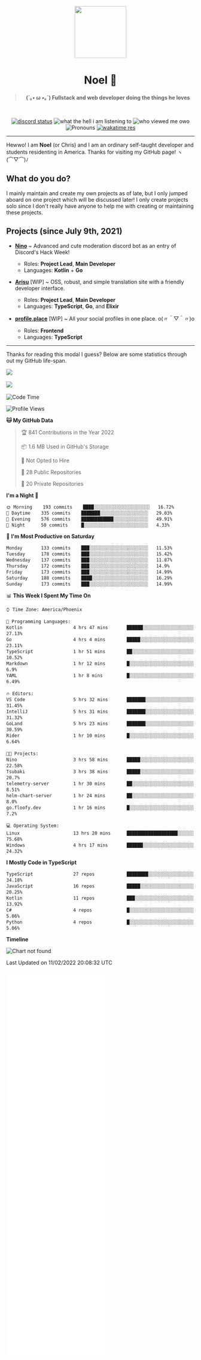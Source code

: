 <div align='center'>
  <div align='center'>
    <img
      src='https://cdn.floofy.dev/art/icons/icon_cinnamonserval.png'
      width='138'
      height='138'
    />
  </div>
  <h1>Noel 🐾</h1>
  <blockquote><strong>(´｡• ω •｡`) Fullstack and web developer doing the things he loves</strong></blockquote>

  <br />

  <a href='https://discord.com/users/280158289667555328' target='_blank'><img alt="discord status" src="https://dev.discordprofiles.me/badge/status/280158289667555328" /></a>
  <img alt="what the hell i am listening to" src="https://dev.discordprofiles.me/badge/spotify/280158289667555328" />
  <img alt="who viewed me owo" src="https://komarev.com/ghpvc/?username=auguwu" />
  <img alt='Pronouns' src='https://img.shields.io/endpoint?url=https://pronoundb.org/shields/6004d014406af11e4593a013' />
  <a href="https://wakatime.com/@auguwu" target='_blank'>
    <img alt='wakatime res' src='https://wakatime.com/badge/user/89736485-42ec-4c0f-a2f3-481db74514dc.svg' />
  </a>
</div>

<hr />

Hewwo! I am **Noel** (or Chris) and I am an ordinary self-taught developer and students residenting in America. Thanks for visiting my GitHub page! ヽ(⌒▽⌒)ﾉ

## What do you do?
I mainly maintain and create my own projects as of late, but I only jumped aboard on one project which will be discussed later! I only create projects
solo since I don't really have anyone to help me with creating or maintaining these projects.

## Projects (since July 9th, 2021)
- [**Nino**](https://nino.sh) ~ Advanced and cute moderation discord bot as an entry of Discord's Hack Week!
  - Roles: **Project Lead**, **Main Developer**
  - Languages: **Kotlin** + **Go**

- [**Arisu**](https://arisu.land) [WIP] ~ OSS, robust, and simple translation site with a friendly developer interface.
  - Roles: **Project Lead**, **Main Developer**
  - Languages: **TypeScript**, **Go**, and **Elixir**

- [**profile.place**](https://profile.place) [WIP] ~ All your social profiles in one place. o(〃＾▽＾〃)o
  - Roles: **Frontend**
  - Languages: **TypeScript**

---

Thanks for reading this modal I guess? Below are some statistics through out my GitHub life-span.

![](https://github-readme-stats.vercel.app/api?username=auguwu&count_private=true&show_icons=true&theme=gruvbox)

![](https://github-readme-stats.vercel.app/api/top-langs/?username=auguwu&layout=compact&theme=gruvbox)

<!--START_SECTION:waka-->
![Code Time](http://img.shields.io/badge/Code%20Time-2%2C717%20hrs%2047%20mins-blue)

![Profile Views](http://img.shields.io/badge/Profile%20Views-93-blue)

**🐱 My GitHub Data** 

> 🏆 841 Contributions in the Year 2022
 > 
> 📦 1.6 MB Used in GitHub's Storage 
 > 
> 🚫 Not Opted to Hire
 > 
> 📜 28 Public Repositories 
 > 
> 🔑 20 Private Repositories  
 > 
**I'm a Night 🦉** 

```text
🌞 Morning    193 commits    ████░░░░░░░░░░░░░░░░░░░░░   16.72% 
🌆 Daytime    335 commits    ███████░░░░░░░░░░░░░░░░░░   29.03% 
🌃 Evening    576 commits    ████████████░░░░░░░░░░░░░   49.91% 
🌙 Night      50 commits     █░░░░░░░░░░░░░░░░░░░░░░░░   4.33%

```
📅 **I'm Most Productive on Saturday** 

```text
Monday       133 commits    ███░░░░░░░░░░░░░░░░░░░░░░   11.53% 
Tuesday      178 commits    ███░░░░░░░░░░░░░░░░░░░░░░   15.42% 
Wednesday    137 commits    ███░░░░░░░░░░░░░░░░░░░░░░   11.87% 
Thursday     172 commits    ███░░░░░░░░░░░░░░░░░░░░░░   14.9% 
Friday       173 commits    ███░░░░░░░░░░░░░░░░░░░░░░   14.99% 
Saturday     188 commits    ████░░░░░░░░░░░░░░░░░░░░░   16.29% 
Sunday       173 commits    ███░░░░░░░░░░░░░░░░░░░░░░   14.99%

```


📊 **This Week I Spent My Time On** 

```text
⌚︎ Time Zone: America/Phoenix

💬 Programming Languages: 
Kotlin                   4 hrs 47 mins       ██████░░░░░░░░░░░░░░░░░░░   27.13% 
Go                       4 hrs 4 mins        █████░░░░░░░░░░░░░░░░░░░░   23.11% 
TypeScript               1 hr 51 mins        ██░░░░░░░░░░░░░░░░░░░░░░░   10.52% 
Markdown                 1 hr 12 mins        █░░░░░░░░░░░░░░░░░░░░░░░░   6.9% 
YAML                     1 hr 8 mins         █░░░░░░░░░░░░░░░░░░░░░░░░   6.49%

🔥 Editors: 
VS Code                  5 hrs 32 mins       ███████░░░░░░░░░░░░░░░░░░   31.45% 
IntelliJ                 5 hrs 31 mins       ███████░░░░░░░░░░░░░░░░░░   31.32% 
GoLand                   5 hrs 23 mins       ███████░░░░░░░░░░░░░░░░░░   30.59% 
Rider                    1 hr 10 mins        █░░░░░░░░░░░░░░░░░░░░░░░░   6.64%

🐱‍💻 Projects: 
Nino                     3 hrs 58 mins       █████░░░░░░░░░░░░░░░░░░░░   22.58% 
Tsubaki                  3 hrs 38 mins       █████░░░░░░░░░░░░░░░░░░░░   20.7% 
telemetry-server         1 hr 30 mins        ██░░░░░░░░░░░░░░░░░░░░░░░   8.51% 
helm-chart-server        1 hr 24 mins        ██░░░░░░░░░░░░░░░░░░░░░░░   8.0% 
go.floofy.dev            1 hr 16 mins        █░░░░░░░░░░░░░░░░░░░░░░░░   7.2%

💻 Operating System: 
Linux                    13 hrs 20 mins      ███████████████████░░░░░░   75.68% 
Windows                  4 hrs 17 mins       ██████░░░░░░░░░░░░░░░░░░░   24.32%

```

**I Mostly Code in TypeScript** 

```text
TypeScript               27 repos            ████████░░░░░░░░░░░░░░░░░   34.18% 
JavaScript               16 repos            █████░░░░░░░░░░░░░░░░░░░░   20.25% 
Kotlin                   11 repos            ███░░░░░░░░░░░░░░░░░░░░░░   13.92% 
C#                       4 repos             █░░░░░░░░░░░░░░░░░░░░░░░░   5.06% 
Python                   4 repos             █░░░░░░░░░░░░░░░░░░░░░░░░   5.06%

```


**Timeline**

![Chart not found](https://raw.githubusercontent.com/auguwu/auguwu/master/charts/bar_graph.png) 


 Last Updated on 11/02/2022 20:08:32 UTC
<!--END_SECTION:waka-->

![](./github-metrics.svg)
